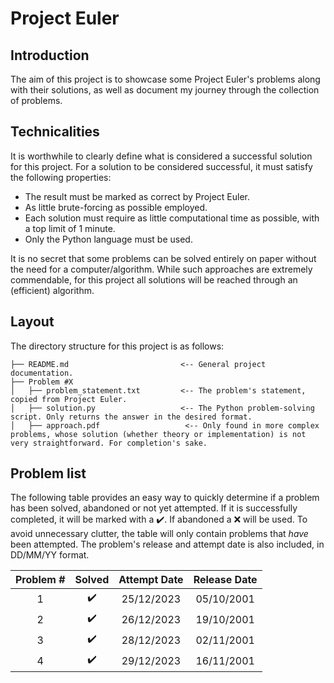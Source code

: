 # Project Euler

## Introduction
The aim of this project is to showcase some Project Euler's problems along with their solutions, as well as document my journey through the collection of problems.

## Technicalities
It is worthwhile to clearly define what is considered a successful solution for this project. For a solution to be considered successful, it must satisfy the following properties:
* The result must be marked as correct by Project Euler.
* As little brute-forcing as possible employed.
* Each solution must require as little computational time as possible, with a top limit of 1 minute.
* Only the Python language must be used.

It is no secret that some problems can be solved entirely on paper without the need for a computer/algorithm. While such approaches are extremely commendable, for this project all solutions will be reached through an (efficient) algorithm.

## Layout

The directory structure for this project is as follows:
```
├── README.md                         <-- General project documentation.
├── Problem #X
│   ├── problem_statement.txt         <-- The problem's statement, copied from Project Euler.
│   ├── solution.py                   <-- The Python problem-solving script. Only returns the answer in the desired format.
│   ├── approach.pdf                   <-- Only found in more complex problems, whose solution (whether theory or implementation) is not very straightforward. For completion's sake.
```
## Problem list

The following table provides an easy way to quickly determine if a problem has been solved, abandoned or not yet attempted. If it is successfully completed, it will be marked with a :heavy_check_mark:. If abandoned a :x: will be used. To avoid unnecessary clutter, the table will only contain problems that *have* been attempted. The problem's release and attempt date is also included, in DD/MM/YY format.

| Problem # | Solved | Attempt Date | Release Date |
| :-------: | :----: | :----------: | :----------: |
| 1         | :heavy_check_mark: | 25/12/2023 | 05/10/2001 |
| 2         | ✔️                | 26/12/2023 | 19/10/2001 |
| 3         | ✔️                | 28/12/2023 | 02/11/2001 |
| 4         | ✔️                | 29/12/2023 | 16/11/2001 |
